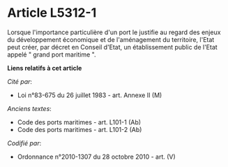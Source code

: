 # Article L5312-1

Lorsque l'importance particulière d'un port le justifie au regard des enjeux du développement économique et de l'aménagement
du territoire, l'Etat peut créer, par décret en Conseil d'Etat, un établissement public de l'Etat appelé " grand port
maritime ".

**Liens relatifs à cet article**

_Cité par_:

  - Loi n°83-675 du 26 juillet 1983 - art. Annexe II (M)

_Anciens textes_:

  - Code des ports maritimes - art. L101-1 (Ab)
  - Code des ports maritimes - art. L101-2 (Ab)

_Codifié par_:

  - Ordonnance n°2010-1307 du 28 octobre 2010 - art. (V)
